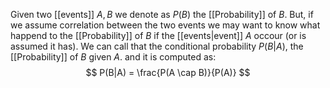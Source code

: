 Given two [[events]] $A, B$ we denote as $P(B)$ the [[Probability]] of $B$. But, if we assume correlation between the two events we may want to know what happend to the [[Probability]] of $B$ if the [[events|event]] $A$ occour (or is assumed it has). We can call that the conditional probability $P(B|A)$, the [[Probability]] of $B$ given $A$.
and it is computed as:
$$
P(B|A) = \frac{P(A \cap B)}{P(A)}
$$
